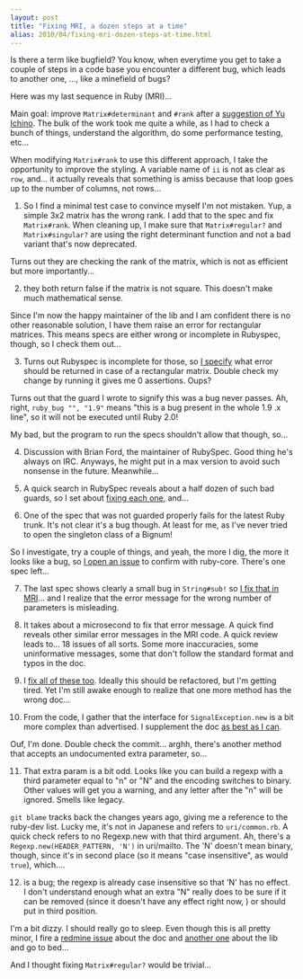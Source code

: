 ```yaml
---
layout: post
title: "Fixing MRI, a dozen steps at a time"
alias: 2010/04/fixing-mri-dozen-steps-at-time.html
---
```

Is there a term like bugfield? You know, when everytime you get to take a couple of steps in a code base you encounter a different bug, which leads to another one, ..., like a minefield of bugs?

Here was my last sequence in Ruby (MRI)...

Main goal: improve `Matrix#determinant` and `#rank` after a <a href="http://redmine.ruby-lang.org/issues/show/2772">suggestion of Yu Ichino</a>. The bulk of the work took me quite a while, as I had to check a bunch of things, understand the algorithm, do some performance testing, etc...

When modifying `Matrix#rank` to use this different approach, I take the opportunity to improve the styling. A variable name of `ii` is not as clear as `row`, and... it actually reveals that something is amiss because that loop goes up to the number of columns, not rows...

1) So I find a minimal test case to convince myself I'm not mistaken. Yup, a simple 3x2 matrix has the wrong rank. I add that to the spec and fix `Matrix#rank`. When cleaning up, I make sure that `Matrix#regular?` and `Matrix#singular?` are using the right determinant function and not a bad variant that's now deprecated.

Turns out they are checking the rank of the matrix, which is not as efficient but more importantly...

2) they both return false if the matrix is not square. This doesn't make much mathematical sense.

Since I'm now the happy maintainer of the lib and I am confident there is no other reasonable solution, I have them raise an error for rectangular matrices. This means specs are either wrong or incomplete in Rubyspec, though, so I check them out...

3) Turns out Rubyspec is incomplete for those, so <a href="http://github.com/rubyspec/rubyspec/commit/94108c8f8d29e9e46da4d000e4c6a8fa1f912361">I specify</a> what error should be returned in case of a rectangular matrix. Double check my change by running it gives me 0 assertions. Oups?

Turns out that the guard I wrote to signify this was a bug never passes. Ah, right, `ruby_bug "", "1.9"` means "this is a bug present in the whole 1.9 .x line", so it will not be executed until Ruby 2.0!

My bad, but the program to run the specs shouldn't allow that though, so...

4) Discussion with Brian Ford, the maintainer of RubySpec. Good thing he's always on IRC. Anyways, he might put in a max version to avoid such nonsense in the future. Meanwhile...

5) A quick search in RubySpec reveals about a half dozen of such bad guards, so I set about <a href="http://github.com/rubyspec/rubyspec/commit/370ebb2d217b35d177d3070909ad8b694b1eed28">fixing each one</a>, and...

6) One of the spec that was not guarded properly fails for the latest Ruby trunk. It's not clear it's a bug though. At least for me, as I've never tried to open the singleton class of a Bignum!

So I investigate, try a couple of things, and yeah, the more I dig, the more it looks like a bug, so <a href="http://redmine.ruby-lang.org/issues/show/3222">I open an issue</a> to confirm with ruby-core. There's one spec left...

7) The last spec shows clearly a small bug in `String#sub!` so <a href="http://github.com/ruby/ruby/commit/479fa407780ca01ce04dce1ef21342da4e148215">I fix that in MRI</a>... and I realize that the error message for the wrong number of parameters is misleading.

8) It takes about a microsecond to fix that error message. A quick find reveals other similar error messages in the MRI code. A quick review leads to... 18 issues of all sorts. Some more inaccuracies, some uninformative messages, some that don't follow the standard format and typos in the doc.

9) I <a href="http://github.com/ruby/ruby/commit/478c3e080b0d2782ae630f87c22d1a8e36756778">fix all of these too</a>. Ideally this should be refactored, but I'm getting tired. Yet I'm still awake enough to realize that one more method has the wrong doc...

10) From the code, I gather that the interface for `SignalException.new` is a bit more complex than advertised. I supplement the doc <a href="http://github.com/ruby/ruby/commit/4d3f87718014cf13189c35c4ed8a6cfd93a91406">as best as I can</a>.

Ouf, I'm done. Double check the commit... arghh, there's another method that accepts an undocumented extra parameter, so...

11) That extra param is a bit odd. Looks like you can build a regexp with a third parameter equal to "n" or "N" and the encoding switches to binary. Other values will get you a warning, and any letter after the "n" will be ignored. Smells like legacy.

`git blame` tracks back the changes years ago, giving me a reference to the ruby-dev list. Lucky me, it's not in Japanese and refers to `uri/common.rb`. A quick check refers to no Regexp.new with that third argument. Ah, there's a `Regexp.new(HEADER_PATTERN, 'N')` in uri/mailto. The 'N' doesn't mean binary, though, since it's in second place (so it means "case insensitive", as would `true`), which....

12) is a bug; the regexp is already case insensitive so that 'N' has no effect. I don't understand enough what an extra "N" really does to be sure if it can be removed (since it doesn't have any effect right now, ) or should put in third position.

I'm a bit dizzy. I should really go to sleep. Even though this is all pretty minor, I fire a <a href="http://redmine.ruby-lang.org/issues/show/3224">redmine issue</a> about the doc and <a href="http://redmine.ruby-lang.org/issues/show/3225">another one</a> about the lib and go to bed...

And I thought fixing `Matrix#regular?` would be trivial...

